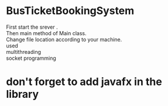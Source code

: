 # BusTicketBookingSystem <br>
First start the srever .<br>
Then main method of Main class.<br>
Change file location according to your machine.<br>
used <br>
multithreading <br>
socket programming <br>
# don't forget to add javafx in the library

